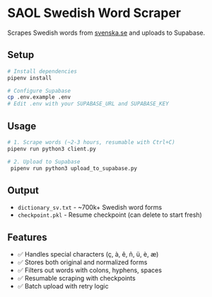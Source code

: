 # SAOL Swedish Word Scraper

Scrapes Swedish words from [svenska.se](https://svenska.se) and uploads to Supabase.

## Setup

```bash
# Install dependencies
pipenv install

# Configure Supabase
cp .env.example .env
# Edit .env with your SUPABASE_URL and SUPABASE_KEY
```

## Usage

```bash
# 1. Scrape words (~2-3 hours, resumable with Ctrl+C)
pipenv run python3 client.py

# 2. Upload to Supabase
 pipenv run python3 upload_to_supabase.py
```

## Output

- `dictionary_sv.txt` - ~700k+ Swedish word forms
- `checkpoint.pkl` - Resume checkpoint (can delete to start fresh)

## Features

- ✅ Handles special characters (ç, à, ê, ñ, ü, è, æ)
- ✅ Stores both original and normalized forms
- ✅ Filters out words with colons, hyphens, spaces
- ✅ Resumable scraping with checkpoints
- ✅ Batch upload with retry logic
